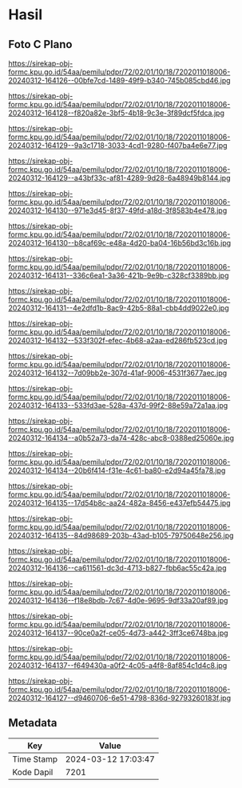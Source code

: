 # Hasil

## Foto C Plano

https://sirekap-obj-formc.kpu.go.id/54aa/pemilu/pdpr/72/02/01/10/18/7202011018006-20240312-164126--00bfe7cd-1489-49f9-b340-745b085cbd46.jpg

https://sirekap-obj-formc.kpu.go.id/54aa/pemilu/pdpr/72/02/01/10/18/7202011018006-20240312-164128--f820a82e-3bf5-4b18-9c3e-3f89dcf5fdca.jpg

https://sirekap-obj-formc.kpu.go.id/54aa/pemilu/pdpr/72/02/01/10/18/7202011018006-20240312-164129--9a3c1718-3033-4cd1-9280-f407ba4e6e77.jpg

https://sirekap-obj-formc.kpu.go.id/54aa/pemilu/pdpr/72/02/01/10/18/7202011018006-20240312-164129--a43bf33c-af81-4289-9d28-6a48949b8144.jpg

https://sirekap-obj-formc.kpu.go.id/54aa/pemilu/pdpr/72/02/01/10/18/7202011018006-20240312-164130--971e3d45-8f37-49fd-a18d-3f8583b4e478.jpg

https://sirekap-obj-formc.kpu.go.id/54aa/pemilu/pdpr/72/02/01/10/18/7202011018006-20240312-164130--b8caf69c-e48a-4d20-ba04-16b56bd3c16b.jpg

https://sirekap-obj-formc.kpu.go.id/54aa/pemilu/pdpr/72/02/01/10/18/7202011018006-20240312-164131--336c6ea1-3a36-421b-9e9b-c328cf3389bb.jpg

https://sirekap-obj-formc.kpu.go.id/54aa/pemilu/pdpr/72/02/01/10/18/7202011018006-20240312-164131--4e2dfd1b-8ac9-42b5-88a1-cbb4dd9022e0.jpg

https://sirekap-obj-formc.kpu.go.id/54aa/pemilu/pdpr/72/02/01/10/18/7202011018006-20240312-164132--533f302f-efec-4b68-a2aa-ed286fb523cd.jpg

https://sirekap-obj-formc.kpu.go.id/54aa/pemilu/pdpr/72/02/01/10/18/7202011018006-20240312-164132--7d09bb2e-307d-41af-9006-4531f3677aec.jpg

https://sirekap-obj-formc.kpu.go.id/54aa/pemilu/pdpr/72/02/01/10/18/7202011018006-20240312-164133--533fd3ae-528a-437d-99f2-88e59a72a1aa.jpg

https://sirekap-obj-formc.kpu.go.id/54aa/pemilu/pdpr/72/02/01/10/18/7202011018006-20240312-164134--a0b52a73-da74-428c-abc8-0388ed25060e.jpg

https://sirekap-obj-formc.kpu.go.id/54aa/pemilu/pdpr/72/02/01/10/18/7202011018006-20240312-164134--20b6f414-f31e-4c61-ba80-e2d94a45fa78.jpg

https://sirekap-obj-formc.kpu.go.id/54aa/pemilu/pdpr/72/02/01/10/18/7202011018006-20240312-164135--17d54b8c-aa24-482a-8456-e437efb54475.jpg

https://sirekap-obj-formc.kpu.go.id/54aa/pemilu/pdpr/72/02/01/10/18/7202011018006-20240312-164135--84d98689-203b-43ad-b105-79750648e256.jpg

https://sirekap-obj-formc.kpu.go.id/54aa/pemilu/pdpr/72/02/01/10/18/7202011018006-20240312-164136--ca611561-dc3d-4713-b827-fbb6ac55c42a.jpg

https://sirekap-obj-formc.kpu.go.id/54aa/pemilu/pdpr/72/02/01/10/18/7202011018006-20240312-164136--f18e8bdb-7c67-4d0e-9695-9df33a20af89.jpg

https://sirekap-obj-formc.kpu.go.id/54aa/pemilu/pdpr/72/02/01/10/18/7202011018006-20240312-164137--90ce0a2f-ce05-4d73-a442-3ff3ce6748ba.jpg

https://sirekap-obj-formc.kpu.go.id/54aa/pemilu/pdpr/72/02/01/10/18/7202011018006-20240312-164137--f649430a-a0f2-4c05-a4f8-8af854c1d4c8.jpg

https://sirekap-obj-formc.kpu.go.id/54aa/pemilu/pdpr/72/02/01/10/18/7202011018006-20240312-164127--d9460706-6e51-4798-836d-92793260183f.jpg


## Metadata

| Key        | Value               |
| ---------- | ------------------- |
| Time Stamp | 2024-03-12 17:03:47 |
| Kode Dapil | 7201                |



